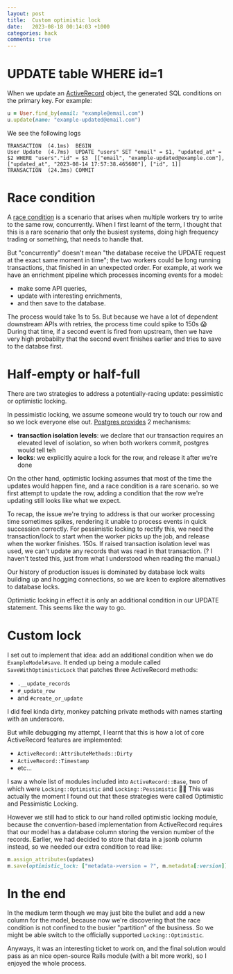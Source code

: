 ```yaml
---
layout: post
title:  Custom optimistic lock
date:   2023-08-18 00:14:03 +1000
categories: hack
comments: true
---
```


# UPDATE table WHERE id=1

When we update an [ActiveRecord](https://guides.rubyonrails.org/active_record_basics.html) object, the generated SQL conditions on the primary key. For example:

```ruby 
u = User.find_by(email: "example@email.com")
u.update(name: "example-updated@email.com")
```

We see the following logs

```
TRANSACTION  (4.1ms)  BEGIN
User Update  (4.7ms)  UPDATE "users" SET "email" = $1, "updated_at" = $2 WHERE "users"."id" = $3  [["email", "example-updated@example.com"], ["updated_at", "2023-08-14 17:57:38.465600"], ["id", 1]]
TRANSACTION  (24.3ms) COMMIT
```

# Race condition

A [race condition](https://en.wikipedia.org/wiki/Race_condition) is a scenario that arises when multiple workers try to write to the same row, concurrently.
When I first learnt of the term, I thought that this is a rare scenario that only the busiest systems, doing high frequency trading or something, that needs to handle that.

But "concurrently" doesn't mean "the database receive the UPDATE request at the exact same moment in time"; the two workers could be long running transactions, that finished in an unexpected order.
For example, at work we have an enrichment pipeline which processes incoming events for a model:

- make some API queries, 
- update with interesting enrichments, 
- and then save to the database.

The process would take 1s to 5s. 
But because we have a lot of dependent downstream APIs with retries, the process time could spike to 150s 😱
During that time, if a second event is fired from upstream, then we have very high probabilty that the second event finishes earlier and tries to save to the databse first.

# Half-empty or half-full

There are two strategies to address a potentially-racing update: pessimistic or optimistic locking.

In pessimistic locking, we assume someone would try to touch our row and so we lock everyone else out.
[Postgres provides](https://www.postgresql.org/docs/current/mvcc-intro.html) 2 mechanisms: 
- **transaction isolation levels**: we declare that our transaction requires an elevated level of isolation, so when both workers commit, postgres would tell teh 
- **locks**: we explicitly aquire a lock for the row, and release it after we're done

On the other hand, optimistic locking assumes that most of the time the updates would happen fine, and a race condition is a rare scenario. 
so we first attempt to update the row, adding a condition that the row we're updating still looks like what we expect. 

To recap, the issue we're trying to address is that our worker processing time sometimes spikes, rendering it unable to process events in quick succession correctly.
For pessimistic locking to rectify this, we need the transaction/lock to start when the worker picks up the job, and release when the worker finishes. 
150s. 
If raised transaction isolation level was used, we can't update any records that was read in that transaction. (? I haven't tested this, just from what I understood when reading the manual.)


Our history of production issues is dominated by database lock waits building up and hogging connections, so we are keen to explore alternatives to database locks.

Optimistic locking in effect it is only an additional condition in our UPDATE statement. This seems like the way to go.

# Custom lock

I set out to implement that idea: add an additional condition when we do `ExampleModel#save`. It ended up being a module called `SaveWithOptimisticLock` that patches three ActiveRecord methods:
- `.__update_records`
- `#_update_row`
- and `#create_or_update`

I did feel kinda dirty, monkey patching private methods with names starting with an underscore.

But while debugging my attempt, I learnt that this is how a lot of core ActiveRecord features are implemented: 

- `ActiveRecord::AttributeMethods::Dirty`
- `ActiveRecord::Timestamp`
- etc...

I saw a whole list of modules included into `ActiveRecord::Base`, two of which were `Locking::Optimistic` and `Locking::Pessimistic` 🤦‍♂️
This was actually the moment I found out that these strategies were called Optimistic and Pessimistic Locking.

However we still had to stick to our hand rolled optimistic locking module, because the convention-based implementation from ActiveRecord requires that our model has a database column storing the version number of the records.
Earlier, we had decided to store that data in a jsonb column instead, so we needed our extra condition to read like:

```ruby
m.assign_attributes(updates)
m.save(optimistic_lock: ["metadata->version = ?", m.metadata[:version]])
```

# In the end

In the medium term though we may just bite the bullet and add a new column for the model, because now we're discovering that the race condition is not confined to the busier "partition" of the business.
So we might be able switch to the officially supported `Locking::Optimistic`.

Anyways, it was an interesting ticket to work on, and the final solution would pass as an nice open-source Rails module (with a bit more work), so I enjoyed the whole process. 
